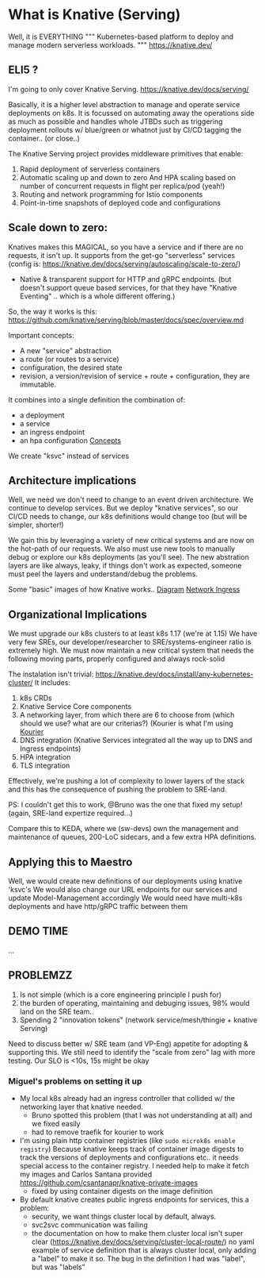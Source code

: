 # What is Knative (Serving)

Well, it is EVERYTHING
"""
Kubernetes-based platform to deploy and manage modern serverless workloads.
"""
https://knative.dev/

## ELI5 ?

I'm going to only cover Knative Serving.
https://knative.dev/docs/serving/

Basically, it is a higher level abstraction to manage and operate service deployments on k8s.
It is focussed on automating away the operations side as much as possible and handles whole JTBDs such as triggering deployment rollouts w/ blue/green or whatnot just by CI/CD tagging the container.. (or close..)

The Knative Serving project provides middleware primitives that enable:
1. Rapid deployment of serverless containers
1. Automatic scaling up and down to zero
   And HPA scaling based on number of concurrent requests in flight per replica/pod (yeah!)
1. Routing and network programming for Istio components
1. Point-in-time snapshots of deployed code and configurations


## Scale down to zero:

Knatives makes this MAGICAL, so you have a service and if there are no requests, it isn't up.
It supports from the get-go "serverless" services (config is: https://knative.dev/docs/serving/autoscaling/scale-to-zero/)
- Native & transparent support for HTTP and gRPC endpoints. (but doesn't support queue based services, for that they have "Knative Eventing" .. which is a whole different offering.)

So, the way it works is this:
 https://github.com/knative/serving/blob/master/docs/spec/overview.md

Important concepts:
- A new "service" abstraction
- a route (or routes to a service)
- configuration, the desired state
- revision, a version/revision of service + route + configuration, they are immutable.

It combines into a single definition the combination of:
 - a deployment
 - a service
 - an ingress endpoint
 - an hpa configuration
[Concepts](https://twitter.com/bibryam/status/1254355796172865536/photo/1)

We create "ksvc" instead of services

## Architecture implications

Well, we need we don't need to change to an event driven architecture. We continue to develop services. But we deploy "knative services", so our CI/CD needs to change, our k8s definitions would change too (but will be simpler, shorter!)

We gain this by leveraging a variety of new critical systems and are now on the hot-path of our requests.
We also must use new tools to manually debug or explore our k8s deployments (as you'll see).
The new abstration layers are like always, leaky, if things don't work as expected, someone must peel the layers and understand/debug the problems.

Some "basic" images of how Knative works..
[Diagram](https://blog.nebrass.fr/wp-content/uploads/knative-serving-ecosystem-1199x1536.png)
[Network Ingress](https://developers.redhat.com/blog/2020/06/30/kourier-a-lightweight-knative-serving-ingress/)


## Organizational Implications

We must upgrade our k8s clusters to at least k8s 1.17 (we're at 1.15)
We have very few SREs, our developer/researcher to SRE/systems-engineer ratio is extremely high.
We must now maintain a new critical system that needs the following moving parts, properly configured and always rock-solid

The instalation isn't trivial:
https://knative.dev/docs/install/any-kubernetes-cluster/
It includes:
1. k8s CRDs
1. Knative Service Core components
1. A networking layer, from which there are 6 to choose from (which should we use? what are our criterias?) (Kourier is what I'm using [Kourier](https://developers.redhat.com/blog/2020/06/30/kourier-a-lightweight-knative-serving-ingress/)
1. DNS integration (Knative Services integrated all the way up to DNS and Ingress endpoints)
1. HPA integration
1. TLS integration

Effectively, we're pushing a lot of complexity to lower layers of the stack and this has the consequence of pushing the problem to SRE-land.

PS: I couldn't get this to work, @Bruno was the one that fixed my setup! (again, SRE-land expertize required...)

Compare this to KEDA, where we (sw-devs) own the management and maintenance of queues, 200-LoC sidecars, and a few extra HPA definitions.

## Applying this to Maestro

Well, we would create new definitions of our deployments using knative 'ksvc's
We would also change our URL endpoints for our services and update Model-Management accordingly
We would need have multi-k8s deployments and have http/gRPC traffic between them

## DEMO TIME

...

## PROBLEMZZ


1. Is not simple (which is a core engineering principle I push for)
1. the burden of operating, maintaining and debuging issues, 98% would land on the SRE team..
1. Spending 2 "innovation tokens" (network service/mesh/thingie + knative Serving)

Need to discuss better w/ SRE team (and VP-Eng) appetite for adopting & supporting this.
We still need to identify the "scale from zero" lag with more testing. Our SLO is <10s, 15s might be okay

### Miguel's problems on setting it up

- My local k8s already had an ingress controller that collided w/ the networking layer that knative needed.
  - Bruno spotted this problem (that I was not understanding at all) and we fixed easily
  - had to remove traefik for kourier to work
- I'm using plain http container registries (like `sudo microk8s enable registry`)
  Because knative keeps track of container image digests to track the versions of deployments and configurations etc.. it needs special access to the container registry.
  I needed help to make it fetch my images and Carlos Santana provided https://github.com/csantanapr/knative-private-images
  - fixed by using container digests on the image definition
- By default knative creates public ingress endpoints for services, this a problem:
   - security, we want things cluster local by default, always.
   - svc2svc communication was failing
   - the documentation on how to make them cluster local isn't super clear
     (https://knative.dev/docs/serving/cluster-local-route/)
     no yaml example of service definition that is always cluster local, only adding a "label" to make it so. The bug in the definition I had was "label", but was "labels"
